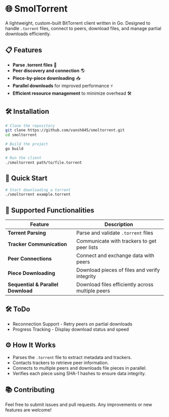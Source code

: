 # 🌐 SmolTorrent
A lightweight, custom-built BitTorrent client written in Go. Designed to handle `.torrent` files, connect to peers, download files, and manage partial downloads efficiently.

## 📋 Features
- **Parse .torrent files** 🧩
- **Peer discovery and connection** 🌎
- **Piece-by-piece downloading** 📥
- **Parallel downloads** for improved performance ⚡
- **Efficient resource management** to minimize overhead 🛠️

## 🛠️ Installation
```bash
# Clone the repository
git clone https://github.com/vansh845/smoltorrent.git
cd smoltorrent

# Build the project
go build

# Run the client
./smoltorrent path/to/file.torrent
```

## 🚀 Quick Start
```bash
# Start downloading a torrent
./smoltorrent example.torrent

```

## 🧩 Supported Functionalities
| Feature                           | Description                                        |
|-----------------------------------|----------------------------------------------------|
| **Torrent Parsing**                | Parse and validate `.torrent` files                |
| **Tracker Communication**          | Communicate with trackers to get peer lists        |
| **Peer Connections**               | Connect and exchange data with peers               |
| **Piece Downloading**              | Download pieces of files and verify integrity      |
| **Sequential & Parallel Download** | Download files efficiently across multiple peers   |

## 🛠️ ToDo
- Reconnection Support - Retry peers on partial downloads 
- Progress Tracking    - Display download status and speed 

## ⚙️ How It Works
- Parses the `.torrent` file to extract metadata and trackers.
- Contacts trackers to retrieve peer information.
- Connects to multiple peers and downloads file pieces in parallel.
- Verifies each piece using SHA-1 hashes to ensure data integrity.


## 📚 Contributing
Feel free to submit issues and pull requests. Any improvements or new features are welcome!


